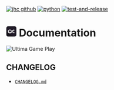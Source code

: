 [![jhc github](https://img.shields.io/badge/GitHub-jrsmth-181717.svg?style=flat&logo=github)](https://github.com/jrsmth)
[![python](https://img.shields.io/badge/Python-3.9-3776AB.svg?style=flat&logo=python&logoColor=white)](https://www.python.org)
[![test-and-release](https://github.com/jrsmth/ultima/actions/workflows/main.yaml/badge.svg)](https://github.com/jrsmth/ultima/actions/workflows/main.yaml)

# <img src="./src/resources/static/img/badge.png" width="28" alt="Logo"> Documentation

<img width="1440" alt="Ultima Game Play" src="https://github.com/jrsmth/ultima/assets/34093915/c847db7d-8b72-4614-b3fc-7219e95c3bf5">
<!-- TODO :: Replace with .GIF -->

## CHANGELOG
- [`CHANGELOG.md`](./CHANGELOG.md)
